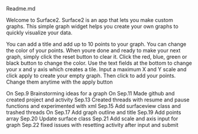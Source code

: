 Readme.md

Welcome to Surface2. Surface2 is an app that lets you make custom graphs. This simple graph widget helps you create your own graphs to quickly visualize your data. 

You can add a title and add up to 10 points to your graph. You can change the color of your points. When youre done and ready to make your next graph, simply click the reset button to clear it. Click the red, blue, green or black button to change the color. Use the text fields at the bottom to change your x and y axis which creates a tile. Input a maximum X and Y scale and click apply to create your empty graph. Then click to add your points. Change them anytime with the apply button

On Sep.9 Brainstorming ideas for a graph On Sep.11 Made github and created project and activity Sep.13 Created threads with resume and pause functions and experimented with xml Sep.15 Add surfaceview class and trashed threads On Sep.17 Add graph outline and title Sep.19 Add points array Sep.20 Update surface class Sep.21 Add scale and axis input for graph Sep.22 fixed issues with resetting activity after input and submit

